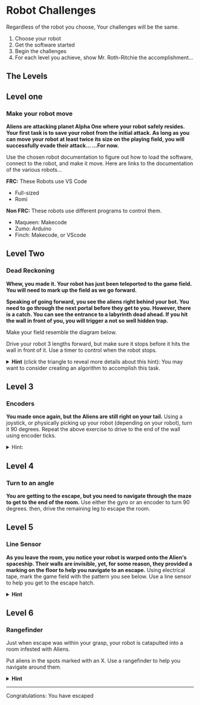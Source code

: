 # Robot Challenges

Regardless of the robot you choose, Your challenges will be the same.

1) Choose your robot
2) Get the software started
3) Begin the challenges
4) For each level you achieve, show Mr. Roth-Ritchie the accomplishment...

## The Levels

## Level one

### Make your robot move

**Aliens are attacking planet Alpha One where your robot safely resides. Your first task is to save your robot from the initial attack. As long as you can move your robot at least twice its size on the playing field, you will successfully evade their attack...
...For now.**

Use the chosen robot documentation to figure out how to load the software, connect to the robot, and make it move.
Here are links to the documentation of the various robots...

**FRC:** These Robots use VS Code

- Full-sized
- Romi

**Non FRC:** These robots use different programs to control them.

- Maqueen: Makecode
- Zumo: Arduino
- Finch: Makecode, or VScode

## Level Two

### Dead Reckoning

**Whew, you made it. Your robot has just been teleported to the game field. You will need to mark up the field as we go forward.**

**Speaking of going forward, you see the aliens right behind your bot. You need to go through the next portal before they get to you. However, there is a catch. You can see the entrance to a labyrinth dead ahead. If you hit the wall in front of you, you will trigger a not so well hidden trap.**

Make your field resemble the diagram below.

Drive your robot 3 lengths forward, but make sure it stops before it hits the wall in front of it. Use a timer to control when the robot stops.

<details>
  <summary><b>Hint</b> (click the triangle to reveal more details about this hint):  You may want to consider creating an algorithm to accomplish this task. </summary>
 In programming, an algorithm is a specific procedure for  solving a problem. You can find more info at <a href= "https://www.programiz.com/dsa/algorithm"> here</a> or in lesson 6 of the Maqueen resources. Often times, adroit programmers use flow charts to map out their algorithms. using arrows to visualize all possible outcomes. 

<details> 
<summary> <b>Here is an example that could be used for this task.</b> </summary> 

 ![Dead Reckoning flowchart](/images/deadReckoning.png)
 </details>

 You may use <a href = "https://lucidchart.com"> LucidCharts </a> to create your own flowcharts. There is an <a href = "https://www.gliffy.com/blog/guide-to-flowchart-symbols"> entire vocabulary of flowchart icons</a>, but you could use whichever for now,as long as you know what the icons you choose represent as you intend them (and will be able to do so later).
  
</details>

## Level 3

### Encoders

**You made once again, but the Aliens are still right on your tail.** Using a joystick, or physically picking up your robot (depending on your robot), turn it 90 degrees. Repeat the above exercise to drive to the end of the wall using encoder ticks.

<details>
<summary> Hint: </summary> 
In order to accomplish this, find out how many ticks it takes to drive a specific distance and then how much distance is involved in getting to the end of the wall. You may ask Mr. R^2 for help determining the distance per tick. Or, you may use the formula below.


This works, because as the wheel turns, it rolls its distance out on the ground. The relationship between the distance the outside turns and the inside is a ratio. So, we can use the following formula.

distance per pulse = (pi*wheelDiameter)/encoderCountsPerRevolution

</details>

## Level 4

### Turn to an angle

**You are getting to the escape, but you need to navigate through the maze to get to the end of the room.** Use either the gyro or an encoder to turn 90 degrees. then, drive the remaining leg to escape the room.

## Level 5

### Line Sensor

**As you leave the room, you notice your robot is warped onto the Alien's spaceship. Their walls are invisible, yet, for some reason, they provided a marking on the floor to help you navigate to an escape.** Using electrical tape, mark the game field with the pattern you see below. Use a line sensor to help you get to the escape hatch.

<details> 

<summary> <b>Hint</b> </summary> 
 - You may use the Maqueen line sensor tutorial to help you build your algorithm. <br>
 - If you are using an FRC robot, you can use our Vex Line Sensors to navigate your way out.
</details>

## Level 6

### Rangefinder

Just when escape was within your grasp, your robot is catapulted into a room infested with Aliens.

Put aliens in the spots marked with an X. Use a rangefinder to help you navigate around them.

<details> 
<summary> <b>Hint</b> </summary> 
 - You may use the Maqueen ultrasonic tutorial to help you build your algorithm. <br>
 - If you are using an FRC robot, you can use our Maxbotics Analog distance Sensors to navigate your way out.
</details>

---
Congratulations: You have escaped
